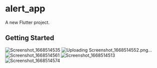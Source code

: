 # alert_app

A new Flutter project.

## Getting Started

![Screenshot_1668514535](https://user-images.githubusercontent.com/71923060/201920070-0d4ab2de-55c7-4b61-8c89-3c5f48775d15.png)
![Uploading Screenshot_1668514552.png…]()
![Screenshot_1668514561](https://user-images.githubusercontent.com/71923060/201920107-00bd1208-496f-4ec7-90b2-062252e1c45b.png)
![Screenshot_1668514513](https://user-images.githubusercontent.com/71923060/201920120-ff6619f2-c2be-41f3-ab3d-eb3451dc20a5.png)
![Screenshot_1668514574](https://user-images.githubusercontent.com/71923060/201920149-c9c0f5e8-94a2-4074-a692-ea082dd97023.png)
